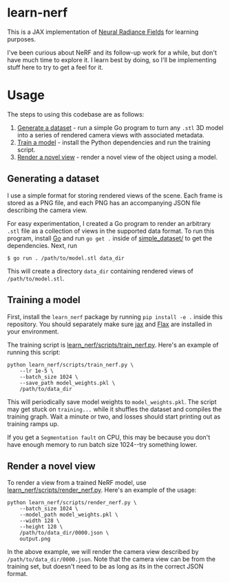 # learn-nerf

This is a JAX implementation of [Neural Radiance Fields](https://arxiv.org/abs/2003.08934) for learning purposes.

I've been curious about NeRF and its follow-up work for a while, but don't have much time to explore it. I learn best by doing, so I'll be implementing stuff here to try to get a feel for it.

# Usage

The steps to using this codebase are as follows:

 1. [Generate a dataset](#generating-a-dataset) - run a simple Go program to turn any `.stl` 3D model into a series of rendered camera views with associated metadata.
 2. [Train a model](#training-a-model) - install the Python dependencies and run the training script.
 3. [Render a novel view](#render-a-novel-view) - render a novel view of the object using a model.

## Generating a dataset

I use a simple format for storing rendered views of the scene. Each frame is stored as a PNG file, and each PNG has an accompanying JSON file describing the camera view.

For easy experimentation, I created a Go program to render an arbitrary `.stl` file as a collection of views in the supported data format. To run this program, install [Go](https://go.dev/doc/install) and run `go get .` inside of [simple_dataset/](simple_dataset) to get the dependencies. Next, run

```
$ go run . /path/to/model.stl data_dir
```

This will create a directory `data_dir` containing rendered views of `/path/to/model.stl`.

## Training a model

First, install the `learn_nerf` package by running `pip install -e .` inside this repository. You should separately make sure [jax](https://github.com/google/jax) and [Flax](https://github.com/google/flax) are installed in your environment.

The training script is [learn_nerf/scripts/train_nerf.py](learn_nerf/scripts/train_nerf.py). Here's an example of running this script:

```
python learn_nerf/scripts/train_nerf.py \
    --lr 1e-5 \
    --batch_size 1024 \
    --save_path model_weights.pkl \
    /path/to/data_dir
```

This will periodically save model weights to `model_weights.pkl`. The script may get stuck on `training...` while it shuffles the dataset and compiles the training graph. Wait a minute or two, and losses should start printing out as training ramps up.

If you get a `Segmentation fault` on CPU, this may be because you don't have enough memory to run batch size 1024--try something lower.

## Render a novel view

To render a view from a trained NeRF model, use [learn_nerf/scripts/render_nerf.py](learn_nerf/scripts/render_nerf.py). Here's an example of the usage:

```
python learn_nerf/scripts/render_nerf.py \
    --batch_size 1024 \
    --model_path model_weights.pkl \
    --width 128 \
    --height 128 \
    /path/to/data_dir/0000.json \
    output.png
```

In the above example, we will render the camera view described by `/path/to/data_dir/0000.json`. Note that the camera view can be from the training set, but doesn't need to be as long as its in the correct JSON format.
